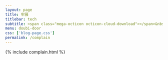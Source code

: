 ```yaml
---
layout: page
title: 牢骚
titlebar: tech
subtitle: <span class="mega-octicon octicon-cloud-download"></span>&nbsp;&nbsp;
menu: doubi-door
css: ['blog-page.css']
permalink: /complain
---
```


{% include complain.html %}